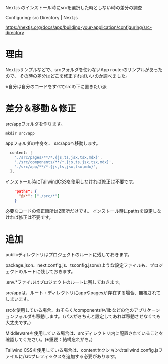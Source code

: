 <!--
title:   Next.js のインストール時にsrcを選択した時と、しない時の差分の調査 (Next.js 14 App router)
tags:    AppRouter,Next.js
id:      77b52f51a3069c72005f
private: false
-->
Next.js のインストール時にsrcを選択した時としない時の差分の調査

Configuring: src Directory | Next.js

https://nextjs.org/docs/app/building-your-application/configuring/src-directory

# 理由
Next.jsサンプルなどで、srcフォルダを使わないApp routerのサンプルがあったので、
その時の差分はどこを修正すればいいのか調べました。

※自分は自分のコードをすべてsrcの下に置きたい派

# 差分＆移動＆修正

src/appフォルダを作ります。

```terminal
mkdir src/app

```

appフォルダの中身を、
src/appへ移動します。


```tailwind.config.ts
  content: [
    './src/pages/**/*.{js,ts,jsx,tsx,mdx}',
    './src/components/**/*.{js,ts,jsx,tsx,mdx}',
    './src/app/**/*.{js,ts,jsx,tsx,mdx}',
  ],
```

インストール時にTailwindCSSを使用しなければ修正は不要です。

```tsconfig.json
    "paths": {
      "@/*": ["./src/*"]
    }
```

必要なコードの修正箇所は2箇所だけです。
インストール時にpathsを設定しなければ修正は不要です。



# 追加

publicディレクトリはプロジェクトのルートに残しておきます。

package.json、next.config.js、tsconfig.jsonのような設定ファイルも、プロジェクトのルートに残しておきます。

.env.*ファイルはプロジェクトのルートに残しておきます。

src/appは、ルート・ディレクトリにappやpagesが存在する場合、無視されてしまいます。

srcを使用している場合、おそらく/componentsや/libなどの他のアプリケーションフォルダも移動します。（パスがきちんと設定してあれば移動させなくても大丈夫です。）

Middlewareを使用している場合は、srcディレクトリ内に配置されていることを確認してください。(※重要：結構忘れがち。)

Tailwind CSSを使用している場合は、contentセクションのtailwind.config.jsファイルに/srcプレフィックスを追加する必要があります。